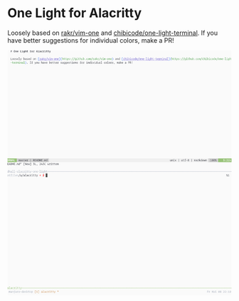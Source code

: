 # One Light for Alacritty 

Loosely based on [rakr/vim-one](https://github.com/rakr/vim-one) and [chibicode/one-light-terminal](https://github.com/chibicode/one-light-terminal). If you have better suggestions for individual colors, make a PR!

![screenshot](one_light.png)
